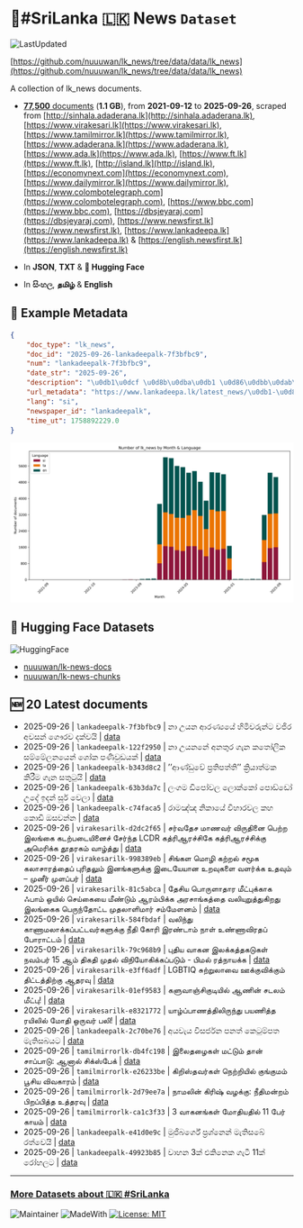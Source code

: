 # 📄#SriLanka 🇱🇰 News `Dataset`

![LastUpdated](https://img.shields.io/badge/last_updated-2025--09--26_18:47:41-green)

[https://github.com/nuuuwan/lk_news/tree/data/data/lk_news](https://github.com/nuuuwan/lk_news/tree/data/data/lk_news)

A collection of lk_news documents.

- [**77,500** documents](https://github.com/nuuuwan/lk_news/tree/data/data/lk_news) (**1.1 GB**), from **2021-09-12** to **2025-09-26**, scraped from [http://sinhala.adaderana.lk](http://sinhala.adaderana.lk), [https://www.virakesari.lk](https://www.virakesari.lk), [https://www.tamilmirror.lk](https://www.tamilmirror.lk), [https://www.adaderana.lk](https://www.adaderana.lk), [https://www.ada.lk](https://www.ada.lk), [https://www.ft.lk](https://www.ft.lk), [http://island.lk](http://island.lk), [https://economynext.com](https://economynext.com), [https://www.dailymirror.lk](https://www.dailymirror.lk), [https://www.colombotelegraph.com](https://www.colombotelegraph.com), [https://www.bbc.com](https://www.bbc.com), [https://dbsjeyaraj.com](https://dbsjeyaraj.com), [https://www.newsfirst.lk](https://www.newsfirst.lk), [https://www.lankadeepa.lk](https://www.lankadeepa.lk) & [https://english.newsfirst.lk](https://english.newsfirst.lk)

- In **JSON**, **TXT** & **🤗 Hugging Face**

- In **සිංහල**, **தமிழ்** & **English**

## 📝 Example Metadata

```json
{
    "doc_type": "lk_news",
    "doc_id": "2025-09-26-lankadeepalk-7f3bfbc9",
    "num": "lankadeepalk-7f3bfbc9",
    "date_str": "2025-09-26",
    "description": "\u0db1\u0dcf \u0d8b\u0dba\u0db1 \u0d86\u0dbb\u0dab\u0dca\u200d\u0dba\u0dba\u0dda \u0dc4\u0dd2\u0db8\u0dd2\u0dc0\u0dbb\u0dd4\u0db1\u0dca\u0da7 \u0dc0\u0da2\u0dd2\u0dbb \u0d85\u0dc0\u0dc3\u0db1\u0dca \u0d9c\u0dde\u0dbb\u0dc0 \u0daf\u0d9a\u0dca\u0dc0\u0dba\u0dd2",
    "url_metadata": "https://www.lankadeepa.lk/latest_news/\u0db1-\u0d8b\u0dba\u0db1-\u0d86\u0dbb\u0dab\u0dba\u0dba-\u0dc4\u0db8\u0dc0\u0dbb\u0db1\u0da7-\u0dc0\u0da2\u0dbb-\u0d85\u0dc0\u0dc3\u0db1-\u0d9c\u0dbb\u0dc0-\u0daf\u0d9a\u0dc0\u0dba/1-680291",
    "lang": "si",
    "newspaper_id": "lankadeepalk",
    "time_ut": 1758892229.0
}
```

![Chart](https://raw.githubusercontent.com/nuuuwan/lk_news/refs/heads/data/data/lk_news/docs_by_month_and_lang.png)

## 🤗 Hugging Face Datasets

![HuggingFace](https://img.shields.io/badge/-HuggingFace-FDEE21?style=for-the-badge&logo=HuggingFace)

- [nuuuwan/lk-news-docs](https://huggingface.co/datasets/nuuuwan/lk-news-docs)
- [nuuuwan/lk-news-chunks](https://huggingface.co/datasets/nuuuwan/lk-news-chunks)

## 🆕 20 Latest documents

- 2025-09-26 | `lankadeepalk-7f3bfbc9` | නා උයන ආරණ්‍යයේ හිමිවරුන්ට වජිර අවසන් ගෞරව දක්වයි | [data](https://github.com/nuuuwan/lk_news/tree/data/data/lk_news/2020s/2025/2025-09-26-lankadeepalk-7f3bfbc9)
- 2025-09-26 | `lankadeepalk-122f2950` | නා උයනනේ අනතුර ගැන කතෝලික සම්මේලනයෙන් ශෝක පණිවුඩයක් | [data](https://github.com/nuuuwan/lk_news/tree/data/data/lk_news/2020s/2025/2025-09-26-lankadeepalk-122f2950)
- 2025-09-26 | `lankadeepalk-b343d8c2` | ’’ආණ්ඩුවේ ප්‍රතිපත්ති’’ ක්‍රියාත්මක කිරීම ගැන සතුටුයි | [data](https://github.com/nuuuwan/lk_news/tree/data/data/lk_news/2020s/2025/2025-09-26-lankadeepalk-b343d8c2)
- 2025-09-26 | `lankadeepalk-63b3da7c` | ලංගම ඩිපෝවල ලොක්කෝ පොඩ්ඩෝ  උදේ ඉදන් සූර් වෙලා | [data](https://github.com/nuuuwan/lk_news/tree/data/data/lk_news/2020s/2025/2025-09-26-lankadeepalk-63b3da7c)
- 2025-09-26 | `lankadeepalk-c74faca5` | රාමඤ්ඤ නිකායේ විහාරවල කහ කොඩි ඔසවන්න | [data](https://github.com/nuuuwan/lk_news/tree/data/data/lk_news/2020s/2025/2025-09-26-lankadeepalk-c74faca5)
- 2025-09-26 | `virakesarilk-d2dc2f65` | சர்வதேச மாணவர் விருதினை பெற்ற இலங்கை கடற்படையினைச் சேர்ந்த LCDR கத்ரிஆரச்சிகே கத்ரிஆரச்சிக்கு அமெரிக்க தூதரகம் வாழ்த்து | [data](https://github.com/nuuuwan/lk_news/tree/data/data/lk_news/2020s/2025/2025-09-26-virakesarilk-d2dc2f65)
- 2025-09-26 | `virakesarilk-998389eb` | சிங்கள மொழி கற்றல் சமூக கலாசாரத்தைப்  புரிதலும் இனங்களுக்கு இடையேயான உறவுகளை வளர்க்க உதவும் –  முனீர் முளப்பர் | [data](https://github.com/nuuuwan/lk_news/tree/data/data/lk_news/2020s/2025/2025-09-26-virakesarilk-998389eb)
- 2025-09-26 | `virakesarilk-81c5abca` | தேசிய பொருளாதார மீட்புக்காக ஃபாம் ஒயில் செய்கையை மீண்டும் ஆரம்பிக்க அரசாங்கத்தை வலியுறுத்துகிறது இலங்கைக பெருந்தோட்ட முதலாளிமார் சம்மேளனம் | [data](https://github.com/nuuuwan/lk_news/tree/data/data/lk_news/2020s/2025/2025-09-26-virakesarilk-81c5abca)
- 2025-09-26 | `virakesarilk-584fbdaf` | வலிந்து காணாமலாக்கப்பட்டவர்களுக்கு நீதி கோரி இரண்டாம் நாள் உண்ணாவிரதப் போராட்டம் | [data](https://github.com/nuuuwan/lk_news/tree/data/data/lk_news/2020s/2025/2025-09-26-virakesarilk-584fbdaf)
- 2025-09-26 | `virakesarilk-79c968b9` | புதிய வாகன இலக்கத்தகடுகள் நவம்பர் 15 ஆம் திகதி முதல் விநியோகிக்கப்படும் - பிமல் ரத்நாயக்க | [data](https://github.com/nuuuwan/lk_news/tree/data/data/lk_news/2020s/2025/2025-09-26-virakesarilk-79c968b9)
- 2025-09-26 | `virakesarilk-e3ff6adf` | LGBTIQ சுற்றுலாவை ஊக்குவிக்கும் திட்டத்திற்கு ஆதரவு | [data](https://github.com/nuuuwan/lk_news/tree/data/data/lk_news/2020s/2025/2025-09-26-virakesarilk-e3ff6adf)
- 2025-09-26 | `virakesarilk-01ef9583` | களுவாஞ்சிகுடியில் ஆணின் சடலம் மீட்பு! | [data](https://github.com/nuuuwan/lk_news/tree/data/data/lk_news/2020s/2025/2025-09-26-virakesarilk-01ef9583)
- 2025-09-26 | `virakesarilk-e8321772` | யாழ்ப்பாணத்திலிருந்து பயணித்த ரயிலில் மோதி ஒருவர் பலி! | [data](https://github.com/nuuuwan/lk_news/tree/data/data/lk_news/2020s/2025/2025-09-26-virakesarilk-e8321772)
- 2025-09-26 | `lankadeepalk-2c70be76` | අයවැය විසර්ජන පනත් කෙටුම්පත මැතිසබයට | [data](https://github.com/nuuuwan/lk_news/tree/data/data/lk_news/2020s/2025/2025-09-26-lankadeepalk-2c70be76)
- 2025-09-26 | `tamilmirrorlk-db4fc198` | இலைதழைகள் மட்டும் தான் சாப்பாடு: ஆனால் சிக்ஸ்பேக் | [data](https://github.com/nuuuwan/lk_news/tree/data/data/lk_news/2020s/2025/2025-09-26-tamilmirrorlk-db4fc198)
- 2025-09-26 | `tamilmirrorlk-e26233be` | கிறிஸ்தவர்கள் நெற்றியில் குங்குமம் பூசிய விவகாரம் | [data](https://github.com/nuuuwan/lk_news/tree/data/data/lk_news/2020s/2025/2025-09-26-tamilmirrorlk-e26233be)
- 2025-09-26 | `tamilmirrorlk-2d79ee7a` | நாமலின் கிரிஷ் வழக்கு: நீதிமன்றம் பிறப்பித்த உத்தரவு | [data](https://github.com/nuuuwan/lk_news/tree/data/data/lk_news/2020s/2025/2025-09-26-tamilmirrorlk-2d79ee7a)
- 2025-09-26 | `tamilmirrorlk-ca1c3f33` | 3 வாகனங்கள் மோதியதில் 11 பேர் காயம் | [data](https://github.com/nuuuwan/lk_news/tree/data/data/lk_news/2020s/2025/2025-09-26-tamilmirrorlk-ca1c3f33)
- 2025-09-26 | `lankadeepalk-e41d0e9c` | මුජිබර්ගේ ප්‍රශ්නෙන් මැතිසබේ රත්වෙයි | [data](https://github.com/nuuuwan/lk_news/tree/data/data/lk_news/2020s/2025/2025-09-26-lankadeepalk-e41d0e9c)
- 2025-09-26 | `lankadeepalk-49923b85` | වාහන 3ක් එකිනෙක ගැටී 11ක් රෝහලට | [data](https://github.com/nuuuwan/lk_news/tree/data/data/lk_news/2020s/2025/2025-09-26-lankadeepalk-49923b85)

---

### [More Datasets about 🇱🇰 #SriLanka](https://github.com/nuuuwan/lk_datasets)

![Maintainer](https://img.shields.io/badge/maintainer-nuuuwan-red)
![MadeWith](https://img.shields.io/badge/made_with-python-blue)
[![License: MIT](https://img.shields.io/badge/License-MIT-yellow.svg)](https://opensource.org/licenses/MIT)
